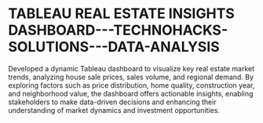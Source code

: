 # TABLEAU REAL ESTATE INSIGHTS DASHBOARD---TECHNOHACKS-SOLUTIONS---DATA-ANALYSIS
Developed a dynamic Tableau dashboard to visualize key real estate market trends, analyzing house sale prices, sales volume, and regional demand. By exploring factors such as price distribution, home quality, construction year, and neighborhood value, the dashboard offers actionable insights, enabling stakeholders to make data-driven decisions and enhancing their understanding of market dynamics and investment opportunities.
